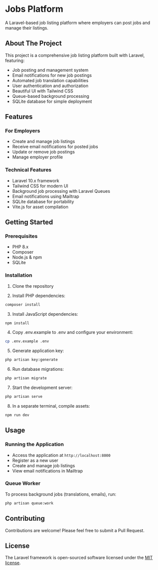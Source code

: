 # Jobs Platform

A Laravel-based job listing platform where employers can post jobs and manage their listings.

## About The Project

This project is a comprehensive job listing platform built with Laravel, featuring:

-   Job posting and management system
-   Email notifications for new job postings
-   Automated job translation capabilities
-   User authentication and authorization
-   Beautiful UI with Tailwind CSS
-   Queue-based background processing
-   SQLite database for simple deployment

## Features

### For Employers

-   Create and manage job listings
-   Receive email notifications for posted jobs
-   Update or remove job postings
-   Manage employer profile

### Technical Features

-   Laravel 10.x framework
-   Tailwind CSS for modern UI
-   Background job processing with Laravel Queues
-   Email notifications using Mailtrap
-   SQLite database for portability
-   Vite.js for asset compilation

## Getting Started

### Prerequisites

-   PHP 8.x
-   Composer
-   Node.js & npm
-   SQLite

### Installation

1. Clone the repository

2. Install PHP dependencies:

```bash
composer install
```

3. Install JavaScript dependencies:

```bash
npm install
```

4. Copy .env.example to .env and configure your environment:

```bash
cp .env.example .env
```

5. Generate application key:

```bash
php artisan key:generate
```

6. Run database migrations:

```bash
php artisan migrate
```

7. Start the development server:

```bash
php artisan serve
```

8. In a separate terminal, compile assets:

```bash
npm run dev
```

## Usage

### Running the Application

-   Access the application at `http://localhost:8000`
-   Register as a new user
-   Create and manage job listings
-   View email notifications in Mailtrap

### Queue Worker

To process background jobs (translations, emails), run:

```bash
php artisan queue:work
```

## Contributing

Contributions are welcome! Please feel free to submit a Pull Request.

## License

The Laravel framework is open-sourced software licensed under the [MIT license](https://opensource.org/licenses/MIT).
